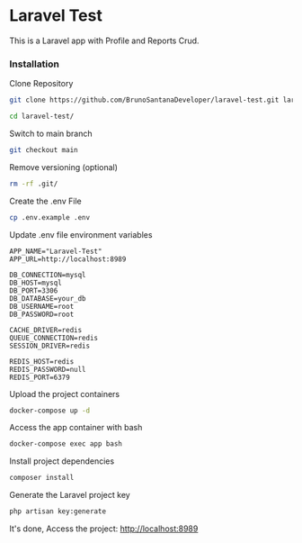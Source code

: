 
# Laravel Test
This is a Laravel app with Profile and Reports Crud.

### Installation
Clone Repository
```sh
git clone https://github.com/BrunoSantanaDeveloper/laravel-test.git laravel-test
```
```sh
cd laravel-test/
```


Switch to main branch
```sh
git checkout main
```


Remove versioning (optional)
```sh
rm -rf .git/
```


Create the .env File
```sh
cp .env.example .env
```


Update .env file environment variables
```dosini
APP_NAME="Laravel-Test"
APP_URL=http://localhost:8989

DB_CONNECTION=mysql
DB_HOST=mysql
DB_PORT=3306
DB_DATABASE=your_db
DB_USERNAME=root
DB_PASSWORD=root

CACHE_DRIVER=redis
QUEUE_CONNECTION=redis
SESSION_DRIVER=redis

REDIS_HOST=redis
REDIS_PASSWORD=null
REDIS_PORT=6379
```


Upload the project containers
```sh
docker-compose up -d
```


Access the app container with bash
```sh
docker-compose exec app bash
```


Install project dependencies
```sh
composer install
```


Generate the Laravel project key
```sh
php artisan key:generate
```


It's done, Access the project:
[http://localhost:8989](http://localhost:8989)
